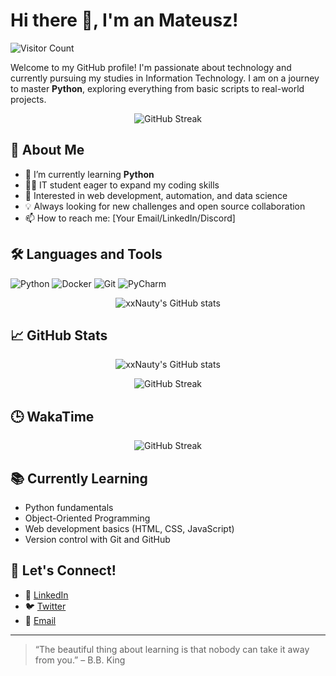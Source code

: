 # Hi there 👋, I'm an Mateusz!
![Visitor Count](https://komarev.com/ghpvc/?username=xxNauty&style=plastic&label=Visitors)

Welcome to my GitHub profile! I'm passionate about technology and currently pursuing my studies in Information Technology. I am on a journey to master **Python**, exploring everything from basic scripts to real-world projects.

<p align="center">
  <img src="https://github-profile-trophy.vercel.app/?username=xxNauty&theme=onedark&column=5&title=Experience,Commits,Followers,PullRequest,Repositories&theme=nord" alt="GitHub Streak" />
</p>

## 🚀 About Me

- 🔭 I’m currently learning **Python**
- 🧑‍🎓 IT student eager to expand my coding skills
- 🌱 Interested in web development, automation, and data science
- 💡 Always looking for new challenges and open source collaboration
- 📫 How to reach me: [Your Email/LinkedIn/Discord]

## 🛠️ Languages and Tools

![Python](https://img.shields.io/badge/python-3776AB?style=for-the-badge&logo=python&logoColor=white)
![Docker](https://img.shields.io/badge/docker-2496ED?style=for-the-badge&logo=docker&logoColor=white)
![Git](https://img.shields.io/badge/git-F05032?style=for-the-badge&logo=git&logoColor=white)
![PyCharm](https://img.shields.io/badge/pycharm-143?style=for-the-badge&logo=pycharm&logoColor=white)


<p align="center">
  <img src="https://github-readme-stats.vercel.app/api/top-langs/?username=xxNauty" alt="xxNauty's GitHub stats" />
</p>

## 📈 GitHub Stats

<p align="center">
  <img src="https://github-readme-stats.vercel.app/api?username=xxNauty&show_icons=true&theme=github_dark&locale=pl&hide=issues" alt="xxNauty's GitHub stats" />
</p>
<p align="center">
  <img src="https://github-readme-streak-stats.herokuapp.com/?user=xxNauty&theme=github-dark" alt="GitHub Streak" />
</p>

## 🕒 WakaTime

<p align="center">
  <img src="https://github-readme-stats.vercel.app/api/wakatime?username=xNauty&api_domain=wakapi.dev&custom_title=Wakapi.dev+Stats+%28All+Time%29&layout=compacty" alt="GitHub Streak" />
</p>

## 📚 Currently Learning

- Python fundamentals
- Object-Oriented Programming
- Web development basics (HTML, CSS, JavaScript)
- Version control with Git and GitHub

## 🤝 Let's Connect!

- 💼 [LinkedIn](#)
- 🐦 [Twitter](#)
- 📧 [Email](mailto:mateusz2003w@gmail.com)

---

> “The beautiful thing about learning is that nobody can take it away from you.” – B.B. King
